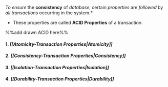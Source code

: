  *To ensure* the **consistency** of *database*, certain *properties* are *followed* by *all transactions* occurring in the system.*
- These properties are called **ACID Properties** of a transaction.

%%add drawn ACID here%%
#### 1. *[[Atomicity-Transaction Properties|Atomicity]]*
#### 2. *[[Consistency-Transaction Properties|Consistency]]*
#### 3. *[[Isolation-Transaction Properties|Isolation]]*
#### 4. *[[Durability-Transaction Properties|Durability]]*








